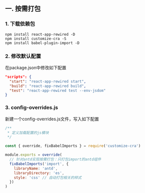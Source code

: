## 一. 按需打包
### 1. 下载依赖包
```
npm install react-app-rewired -D
npm install customize-cra -S
npm install babel-plugin-import -D
```

### 2. 修改默认配置
在package.json中修改如下配置
```json
"scripts": {
  "start": "react-app-rewired start",
  "build": "react-app-rewired build",
  "test": "react-app-rewired test --env-jsdom"
}
```

### 3. config-overrides.js
新建一个config-overrides.js文件，写入如下配置
```javascript
/**
 * 定义加载配置的js模块
 */

const { override, fixBabelImports } = require('customize-cra')

module.exports = override(
  // 针对antd实现按需打包：只打包import的antd组件
  fixBabelImports('import', {
    libraryName: 'antd',
    libraryDirectory: 'es',
    style: 'css' // 自动打包相关的样式
  })
)
```
